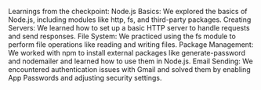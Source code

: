 Learnings from the checkpoint:
Node.js Basics: We explored the basics of Node.js, including modules like http, fs, and third-party packages.
Creating Servers: We learned how to set up a basic HTTP server to handle requests and send responses.
File System: We practiced using the fs module to perform file operations like reading and writing files.
Package Management: We worked with npm to install external packages like generate-password and nodemailer and learned how to use them in Node.js.
Email Sending: We encountered authentication issues with Gmail and solved them by enabling App Passwords and adjusting security settings.
